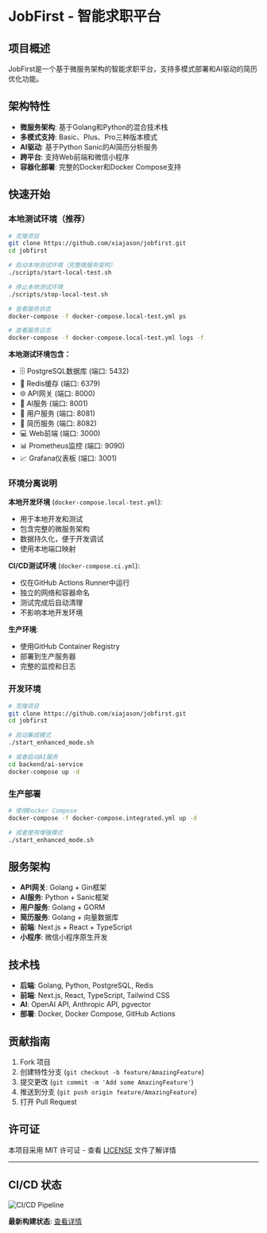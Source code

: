 # JobFirst - 智能求职平台

## 项目概述

JobFirst是一个基于微服务架构的智能求职平台，支持多模式部署和AI驱动的简历优化功能。

## 架构特性

- **微服务架构**: 基于Golang和Python的混合技术栈
- **多模式支持**: Basic、Plus、Pro三种版本模式
- **AI驱动**: 基于Python Sanic的AI简历分析服务
- **跨平台**: 支持Web前端和微信小程序
- **容器化部署**: 完整的Docker和Docker Compose支持

## 快速开始

### 本地测试环境（推荐）

```bash
# 克隆项目
git clone https://github.com/xiajason/jobfirst.git
cd jobfirst

# 启动本地测试环境（完整微服务架构）
./scripts/start-local-test.sh

# 停止本地测试环境
./scripts/stop-local-test.sh

# 查看服务状态
docker-compose -f docker-compose.local-test.yml ps

# 查看服务日志
docker-compose -f docker-compose.local-test.yml logs -f
```

**本地测试环境包含：**
- 🗄️ PostgreSQL数据库 (端口: 5432)
- 🔴 Redis缓存 (端口: 6379)
- 🌐 API网关 (端口: 8000)
- 🤖 AI服务 (端口: 8001)
- 👤 用户服务 (端口: 8081)
- 📄 简历服务 (端口: 8082)
- 💻 Web前端 (端口: 3000)
- 📊 Prometheus监控 (端口: 9090)
- 📈 Grafana仪表板 (端口: 3001)

### 环境分离说明

**本地开发环境** (`docker-compose.local-test.yml`):
- 用于本地开发和测试
- 包含完整的微服务架构
- 数据持久化，便于开发调试
- 使用本地端口映射

**CI/CD测试环境** (`docker-compose.ci.yml`):
- 仅在GitHub Actions Runner中运行
- 独立的网络和容器命名
- 测试完成后自动清理
- 不影响本地开发环境

**生产环境**:
- 使用GitHub Container Registry
- 部署到生产服务器
- 完整的监控和日志

### 开发环境

```bash
# 克隆项目
git clone https://github.com/xiajason/jobfirst.git
cd jobfirst

# 启动集成模式
./start_enhanced_mode.sh

# 或者启动AI服务
cd backend/ai-service
docker-compose up -d
```

### 生产部署

```bash
# 使用Docker Compose
docker-compose -f docker-compose.integrated.yml up -d

# 或者使用增强模式
./start_enhanced_mode.sh
```

## 服务架构

- **API网关**: Golang + Gin框架
- **AI服务**: Python + Sanic框架
- **用户服务**: Golang + GORM
- **简历服务**: Golang + 向量数据库
- **前端**: Next.js + React + TypeScript
- **小程序**: 微信小程序原生开发

## 技术栈

- **后端**: Golang, Python, PostgreSQL, Redis
- **前端**: Next.js, React, TypeScript, Tailwind CSS
- **AI**: OpenAI API, Anthropic API, pgvector
- **部署**: Docker, Docker Compose, GitHub Actions

## 贡献指南

1. Fork 项目
2. 创建特性分支 (`git checkout -b feature/AmazingFeature`)
3. 提交更改 (`git commit -m 'Add some AmazingFeature'`)
4. 推送到分支 (`git push origin feature/AmazingFeature`)
5. 打开 Pull Request

## 许可证

本项目采用 MIT 许可证 - 查看 [LICENSE](LICENSE) 文件了解详情

---

## CI/CD 状态

![CI/CD Pipeline](https://github.com/xiajason/jobfirst/workflows/JobFirst%20CI%2FCD%20Pipeline/badge.svg?branch=develop)

**最新构建状态**: [查看详情](https://github.com/xiajason/jobfirst/actions/workflows/ci-cd-pipeline.yml)
